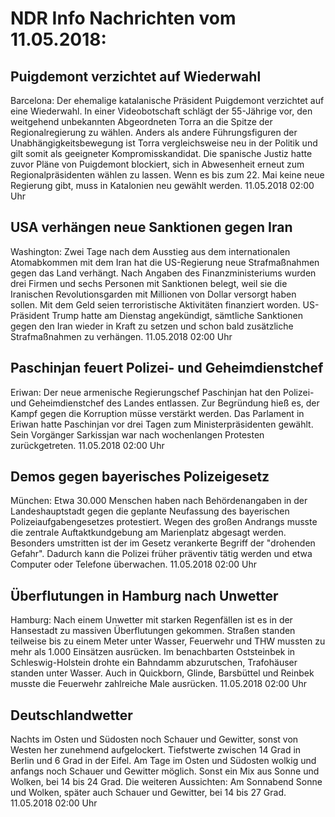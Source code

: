 # NDR Info Nachrichten vom 11.05.2018:


## Puigdemont verzichtet auf Wiederwahl
Barcelona: Der ehemalige katalanische Präsident Puigdemont verzichtet auf eine Wiederwahl. In einer Videobotschaft schlägt der 55-Jährige vor, den weitgehend unbekannten Abgeordneten Torra an die Spitze der Regionalregierung zu wählen. Anders als andere Führungsfiguren der Unabhängigkeitsbewegung ist Torra vergleichsweise neu in der Politik und gilt somit als geeigneter Kompromisskandidat. Die spanische Justiz hatte zuvor Pläne von Puigdemont blockiert, sich in Abwesenheit erneut zum Regionalpräsidenten wählen zu lassen. Wenn es bis zum 22. Mai keine neue Regierung gibt, muss in Katalonien neu gewählt werden. 11.05.2018 02:00 Uhr 

## USA verhängen neue Sanktionen gegen Iran
Washington: Zwei Tage nach dem Ausstieg aus dem internationalen Atomabkommen mit dem Iran hat die US-Regierung neue Strafmaßnahmen gegen das Land verhängt. Nach Angaben des Finanzministeriums wurden drei Firmen und sechs Personen mit Sanktionen belegt, weil sie die Iranischen Revolutionsgarden mit Millionen von Dollar versorgt haben sollen. Mit dem Geld seien terroristische Aktivitäten finanziert worden. US-Präsident Trump hatte am Dienstag angekündigt, sämtliche Sanktionen gegen den Iran wieder in Kraft zu setzen und schon bald zusätzliche Strafmaßnahmen zu verhängen. 11.05.2018 02:00 Uhr 

## Paschinjan feuert Polizei- und Geheimdienstchef
Eriwan: Der neue armenische Regierungschef Paschinjan hat den Polizei- und Geheimdienstchef des Landes entlassen. Zur Begründung hieß es, der Kampf gegen die Korruption müsse verstärkt werden. Das Parlament in Eriwan hatte Paschinjan vor drei Tagen zum Ministerpräsidenten gewählt. Sein Vorgänger Sarkissjan war nach wochenlangen Protesten zurückgetreten. 11.05.2018 02:00 Uhr 

## Demos gegen bayerisches Polizeigesetz
München: Etwa 30.000 Menschen haben nach Behördenangaben in der Landeshauptstadt gegen die geplante Neufassung des bayerischen Polizeiaufgabengesetzes protestiert. Wegen des großen Andrangs musste die zentrale Auftaktkundgebung am Marienplatz abgesagt werden. Besonders umstritten ist der im Gesetz verankerte Begriff der "drohenden Gefahr". Dadurch kann die Polizei früher präventiv tätig werden und etwa Computer oder Telefone überwachen. 11.05.2018 02:00 Uhr 

## Überflutungen in Hamburg nach Unwetter
Hamburg: Nach einem Unwetter mit starken Regenfällen ist es in der Hansestadt zu massiven Überflutungen gekommen. Straßen standen teilweise bis zu einem Meter unter Wasser, Feuerwehr und THW mussten zu mehr als 1.000 Einsätzen ausrücken. Im benachbarten Oststeinbek in Schleswig-Holstein drohte ein Bahndamm abzurutschen, Trafohäuser standen unter Wasser. Auch in Quickborn, Glinde, Barsbüttel und Reinbek musste die Feuerwehr zahlreiche Male ausrücken. 11.05.2018 02:00 Uhr 

## Deutschlandwetter
Nachts im Osten und Südosten noch Schauer und Gewitter, sonst von Westen her zunehmend aufgelockert. Tiefstwerte zwischen 14 Grad in Berlin und 6 Grad in der Eifel. Am Tage im Osten und Südosten wolkig und anfangs noch Schauer und Gewitter möglich. Sonst ein Mix aus Sonne und Wolken, bei 14 bis 24 Grad. Die weiteren Aussichten: Am Sonnabend Sonne und Wolken, später auch Schauer und Gewitter, bei 14 bis 27 Grad. 11.05.2018 02:00 Uhr 
